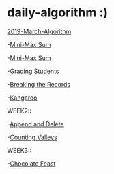 # daily-algorithm :)

[2019-March-Algorithm](https://github.com/today-s-algorithm/2019-March-Algorithm)

-[Mini-Max Sum](https://www.hackerrank.com/challenges/mini-max-sum/problem)


-[Mini-Max Sum](https://www.hackerrank.com/challenges/mini-max-sum/problem)


-[Grading Students](https://www.hackerrank.com/challenges/grading/problem)


-[Breaking the Records](https://www.hackerrank.com/challenges/breaking-best-and-worst-records/problem)


-[Kangaroo](https://www.hackerrank.com/challenges/kangaroo/problem)



WEEK2::

-[Append and Delete](https://www.hackerrank.com/challenges/append-and-delete/problem)

-[Counting Valleys](https://www.hackerrank.com/challenges/counting-valleys/problem)

WEEK3::

-[Chocolate Feast](https://www.hackerrank.com/challenges/chocolate-feast/problem)
